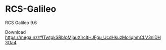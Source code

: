 # RCS-Galileo
RCS Galileo 9.6

Download
https://mega.nz/#!TwtgkSRb!pMjauXircltHJFgu_UcdHkuzMoliqmhCLV3niDH3Oa4
